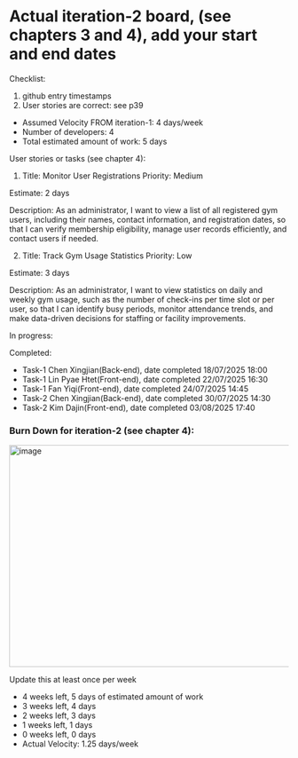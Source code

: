 # Actual iteration-2 board, (see chapters 3 and 4), add your start and end dates 

Checklist: 
1. github entry timestamps
2. User stories are correct: see p39

* Assumed Velocity FROM iteration-1: 4 days/week
* Number of developers: 4
* Total estimated amount of work: 5 days

User stories or tasks (see chapter 4):
1. Title: Monitor User Registrations
Priority: Medium

Estimate: 2 days

Description: As an administrator, I want to view a list of all registered gym users, including their names, contact information, and registration dates, so that I can verify membership eligibility, manage user records efficiently, and contact users if needed.

2. Title: Track Gym Usage Statistics
Priority: Low

Estimate: 3 days

Description: As an administrator, I want to view statistics on daily and weekly gym usage, such as the number of check-ins per time slot or per user, so that I can identify busy periods, monitor attendance trends, and make data-driven decisions for staffing or facility improvements.



In progress:

Completed:
* Task-1 Chen Xingjian(Back-end), date completed 18/07/2025 18:00
* Task-1 Lin Pyae Htet(Front-end), date completed 22/07/2025 16:30
* Task-1 Fan Yiqi(Front-end), date completed 24/07/2025 14:45
* Task-2 Chen Xingjian(Back-end), date completed 30/07/2025 14:30
* Task-2 Kim Dajin(Front-end), date completed 03/08/2025 17:40

### Burn Down for iteration-2 (see chapter 4):
<img width="800" height="400" alt="image" src="https://github.com/user-attachments/assets/714a8495-8aea-4445-8291-303fab7b2e62" />



Update this at least once per week
* 4 weeks left, 5 days of estimated amount of work
* 3 weeks left, 4 days
* 2 weeks left, 3 days
* 1 weeks left, 1 days
* 0 weeks left, 0 days
* Actual Velocity: 1.25 days/week
